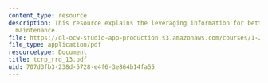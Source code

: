 ```yaml
---
content_type: resource
description: This resource explains the leveraging information for better transit
  maintenance.
file: https://ol-ocw-studio-app-production.s3.amazonaws.com/courses/1-259j-transit-management-fall-2006/707d3fb3238d5728e4f63e864b14fa55_tcrp_rrd_13.pdf
file_type: application/pdf
resourcetype: Document
title: tcrp_rrd_13.pdf
uid: 707d3fb3-238d-5728-e4f6-3e864b14fa55
---
```

